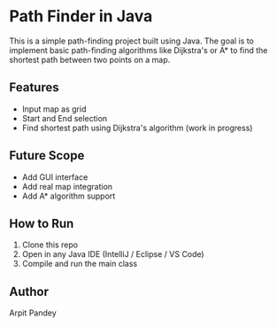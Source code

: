 # Path Finder in Java

This is a simple path-finding project built using Java. The goal is to implement basic path-finding algorithms like Dijkstra's or A* to find the shortest path between two points on a map.

## Features
- Input map as grid
- Start and End selection
- Find shortest path using Dijkstra's algorithm (work in progress)

## Future Scope
- Add GUI interface
- Add real map integration
- Add A* algorithm support

## How to Run
1. Clone this repo
2. Open in any Java IDE (IntelliJ / Eclipse / VS Code)
3. Compile and run the main class

## Author
Arpit Pandey
